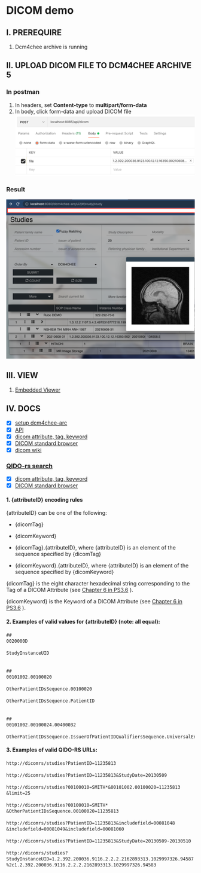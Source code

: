 # DICOM demo

## I. PREREQUIRE
1.  Dcm4chee archive is running

## II. UPLOAD DICOM FILE TO DCM4CHEE ARCHIVE 5

### In postman

1.  In headers, set <b>Content-type</b> to <b>multipart/form-data</b>
2.  In body, click form-data and upload DICOM file
![DICOM](./_docs_/requestBody.png)

### Result
![RESULT](./_docs_/result.png)

## III. VIEW
1.  [Embedded Viewer](https://docs.ohif.org/deployment/recipes/embedded-viewer.html)

## IV. DOCS
- [X] [setup dcm4chee-arc](https://github.com/dcm4che-dockerfiles/dcm4chee-arc-psql) 
- [X] [API](https://petstore.swagger.io/index.html?url=https://raw.githubusercontent.com/dcm4che/dcm4chee-arc-light/master/dcm4chee-arc-ui2/src/swagger/openapi.json#/QIDO-RS/SearchForStudies)
- [X] [dicom attribute, tag, keyword](https://dicom.nema.org/medical/dicom/2017b/output/chtml/part06/chapter_6.html)
- [X] [DICOM standard browser](https://dicom.innolitics.com/ciods/rt-dose/patient/00101002)
- [X] [dicom wiki](https://github.com/dcm4che/dcm4chee-arc-light/wiki)

### [QIDO-rs search](https://dicom.nema.org/medical/dicom/2017b/output/chtml/part18/sect_6.7.html)
- [X] [dicom attribute, tag, keyword](https://dicom.nema.org/medical/dicom/2017b/output/chtml/part06/chapter_6.html)
- [X] [DICOM standard browser](https://dicom.innolitics.com/ciods/rt-dose/patient/00101002)

#### 1. {attributeID} encoding rules

{attributeID} can be one of the following:

- {dicomTag}

- {dicomKeyword}

- {dicomTag}.{attributeID}, where {attributeID} is an element of the sequence specified by {dicomTag}

- {dicomKeyword}.{attributeID}, where {attributeID} is an element of the sequence specified by {dicomKeyword}

{dicomTag} is the eight character hexadecimal string corresponding to the Tag of a DICOM Attribute (see [Chapter 6 in PS3.6](https://dicom.nema.org/medical/dicom/2017b/output/chtml/part06/chapter_6.html) ).

{dicomKeyword} is the Keyword of a DICOM Attribute (see [Chapter 6 in PS3.6](https://dicom.nema.org/medical/dicom/2017b/output/chtml/part06/chapter_6.html) ).

#### 2. Examples of valid values for {attributeID} (note: all equal):

```
##
0020000D

StudyInstanceUID


##
00101002.00100020

OtherPatientIDsSequence.00100020

OtherPatientIDsSequence.PatientID


##
00101002.00100024.00400032

OtherPatientIDsSequence.IssuerOfPatientIDQualifiersSequence.UniversalEntityID
```


#### 3. Examples of valid QIDO-RS URLs:

```
http://dicomrs/studies​?PatientID=11235813

http://dicomrs/studies​?PatientID=11235813​&StudyDate=20130509

http://dicomrs/studies​?00100010=SMITH*​&00101002.00100020=11235813​&limit=25

http://dicomrs/studies​?00100010=SMITH*​&OtherPatientIDsSequence.00100020=11235813

http://dicomrs/studies​?PatientID=11235813​&includefield=00081048​&includefield=00081049​&includefield=00081060

http://dicomrs/studies​?PatientID=11235813​&StudyDate=20130509-20130510

http://dicomrs/studies​?StudyInstanceUID=1.2.392.200036.9116.2.2.2.2162893313.1029997326.94587​%2c1.2.392.200036.9116.2.2.2.2162893313.1029997326.94583
```